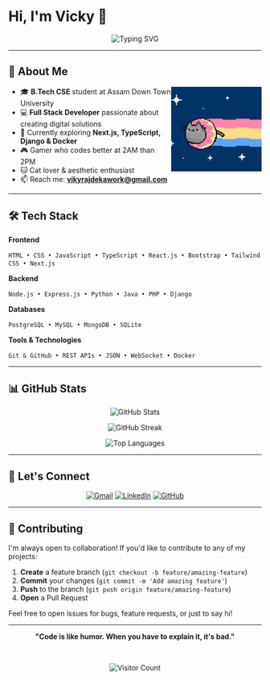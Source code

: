 # Hi, I'm Vicky 👋

<div align="center">
  
![Typing SVG](https://readme-typing-svg.demolab.com?font=Fira+Code&weight=500&size=20&duration=3000&pause=1000&color=00D9FF&center=true&vCenter=true&width=500&lines=Full+Stack+Developer;B.Tech+CSE+Student;Code+%26+Coffee+Enthusiast)

</div>

---

## 🚀 About Me

<img align="right" width="180px" alt="animated gif" src="https://github.com/Caktusuki/Caktusuki/blob/main/7cee05f7525f90d6c117623c0595c234.gif?raw=true" />

- 🎓 **B.Tech CSE** student at Assam Down Town University
- 💻 **Full Stack Developer** passionate about creating digital solutions
- 🌱 Currently exploring **Next.js, TypeScript, Django & Docker**
- 🎮 Gamer who codes better at 2AM than 2PM
- 🐱 Cat lover & aesthetic enthusiast
- 📫 Reach me: **vikyrajdekawork@gmail.com**

---

## 🛠️ Tech Stack

**Frontend**
```
HTML • CSS • JavaScript • TypeScript • React.js • Bootstrap • Tailwind CSS • Next.js
```

**Backend**
```
Node.js • Express.js • Python • Java • PHP • Django
```

**Databases**
```
PostgreSQL • MySQL • MongoDB • SQLite
```

**Tools & Technologies**
```
Git & GitHub • REST APIs • JSON • WebSocket • Docker
```

---

## 📊 GitHub Stats

<div align="center">
  
![GitHub Stats](https://github-readme-stats.vercel.app/api?username=Caktusuki&theme=tokyonight&show_icons=true&hide_border=true&count_private=true)

![GitHub Streak](https://github-readme-streak-stats.herokuapp.com/?user=Caktusuki&theme=tokyonight&hide_border=true)

![Top Languages](https://github-readme-stats.vercel.app/api/top-langs/?username=Caktusuki&theme=tokyonight&hide_border=true&layout=compact)

</div>

---

## 🤝 Let's Connect

<div align="center">
  
[![Gmail](https://img.shields.io/badge/Gmail-D14836?style=for-the-badge&logo=gmail&logoColor=white)](mailto:vikyrajdekawork@gmail.com)
[![LinkedIn](https://img.shields.io/badge/LinkedIn-0077B5?style=for-the-badge&logo=linkedin&logoColor=white)](https://www.linkedin.com/in/vikyraj-deka)
[![GitHub](https://img.shields.io/badge/GitHub-100000?style=for-the-badge&logo=github&logoColor=white)](https://github.com/Caktusuki)

</div>

---

## 🤝 Contributing

I'm always open to collaboration! If you'd like to contribute to any of my projects:

1. **Create** a feature branch (`git checkout -b feature/amazing-feature`)
2. **Commit** your changes (`git commit -m 'Add amazing feature'`)
3. **Push** to the branch (`git push origin feature/amazing-feature`)
4. **Open** a Pull Request

Feel free to open issues for bugs, feature requests, or just to say hi! 

---

<div align="center">

**"Code is like humor. When you have to explain it, it's bad."** 

<br>

![Visitor Count](https://profile-counter.glitch.me/Caktusuki/count.svg)

</div>
